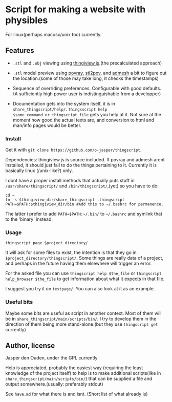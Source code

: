 
# Script for making a website with physibles
For linux(perhaps macosx/unix too) currently. 

## Features
* `.stl` and `.obj` viewing using
[thingiview.js](https://github.com/tbuser/thingiview.js).(the precalculated approach)

* `.stl` model preview using [povray](http://povray.org/), [stl2pov](http://rsmith.home.xs4all.nl/software/py-stl-stl2pov.html"), and [admesh](http://www.varlog.com/admesh-htm) 
  a bit to figure out the location.(some of those may take long, it checks the timestamps)

* Sequence of overriding preferences. Configurable with good defaults.
  (A sufficiently high power user is indistinguishable from a developper)

* Documentation gets into the system itself, it is in `share_thingscript/help/`.
  `thingsscript help $some_command_or_thingscript_file` gets you help at it.
  Not sure at the moment how good the actual texts are, and conversion to html 
  and man/info pages would be better.

### Install
Get it with `git clone https://github.com/o-jasper/thingscript`.

Dependencies: thingiview.js is source included. If povray and admesh arent
installed, it should just fail to do the things pertaining to it. Currently it 
is basically linux (/unix-like?) only.

I dont have a proper install methods that actually puts stuff in
`/usr/share/thingscript/` and `/bin/thingscript/`,(yet) so you have to do:

    cd ~
    ln -s $thingiview_dir/share_thingscript .thingscript
    PATH=$PATH:$thingiview_dir/bin #Add this to ~/.bashrc for permanence.

The latter i prefer to add `PATH=$PATH:~/.bin/` to `~/.bashrc` and symlink that
to the 'binary' instead.

### Usage
    
    thingscript page $project_directory/

It will ask for some files to exist, the intention is that they go in 
`$project_directory/thingscript/`. Some things are really data of a project,
and perhaps in the future having them elsewhere will trigger an error.

For the asked file you can use `thingscript help $the_file` or
`thingscript help_browser $the_file` to get information about what it expects
in that file.

I suggest you try it on `testpage/`. You can also look at it as an example.

### Useful bits
Maybe some bits are useful as script in another context. Most of them will be in
`share_thingscript/main/scripts/bin/`. I try to develop them in the direction
of them being more stand-alone.(but they use `thingscript get` currently)

## Author, license
Jasper den Ouden, under the GPL currently

Help is appreciated, probably the easiest way
(requiring the least knowledge of the project itself) to help is to make
additional scripts(like in `share_thingscript/main/scripts/bin/`) that can
be supplied a file and output somewhere.(usually: preferably stdout)

See `have.md` for what there is and isnt. (Short list of what already is)
